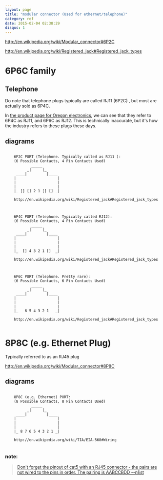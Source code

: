 ```yaml
---
layout: page
title: "modular connector (Used for ethernet/telephone)"
category: ref
date: 2015-02-04 02:38:29
disqus: 1
---
```


http://en.wikipedia.org/wiki/Modular_connector#6P2C

http://en.wikipedia.org/wiki/Registered_jack#Registered_jack_types


# 6P6C family

## Telephone

Do note that telephone plugs typically are called RJ11 (6P2C) , but most are actually sold as 6P4C.

In [the product page for Oregon electronics](http://www.oregon-electronics.com/x/home.php?cat=63), we can see that they refer to 6P4C as RJ11, and 6P6C as RJ12. This is technically inaccurate, but it's how the industry refers to these plugs these days.

## diagrams

```ascii-diagram

	6P2C PORT (Telephone. Typically called as RJ11 ):
	(6 Possible Contacts, 4 Pin Contacts Used)
	        _____
	      _|     |_
	 ____|         |____
	|                   |
	|                   |
	|                   |
	|_ [] [] 2 1 [] [] _|
	
	http://en.wikipedia.org/wiki/Registered_jack#Registered_jack_types
	
```

```ascii-diagram

	6P4C PORT (Telephone. Typically called RJ12):
	(6 Possible Contacts, 4 Pin Contacts Used)
	        _____
	      _|     |_
	 ____|         |____
	|                   |
	|                   |
	|                   |
	|_  [] 4 3 2 1 []  _|
		
	http://en.wikipedia.org/wiki/Registered_jack#Registered_jack_types
	
```

```ascii-diagram

	6P6C PORT (Telephone. Pretty rare):
	(6 Possible Contacts, 6 Pin Contacts Used)
	        _____
	      _|     |_
	 ____|         |____
	|                   |
	|                   |
	|                   |
	|_   6 5 4 3 2 1   _|
		
	http://en.wikipedia.org/wiki/Registered_jack#Registered_jack_types
	
```

# 8P8C (e.g. Ethernet Plug)

Typically referred to as an RJ45 plug

http://en.wikipedia.org/wiki/Modular_connector#8P8C

## diagrams

```ascii-diagram

	8P8C (e.g. Ethernet) PORT:
	(8 Possible Contacts, 8 Pin Contacts Used)
	        _____
	      _|     |_
	 ____|         |____
	|                   |
	|                   |
	|                   |
	|_ 8 7 6 5 4 3 2 1 _|
	
	http://en.wikipedia.org/wiki/TIA/EIA-568#Wiring
	
```

### note:

> [Don't forget the pinout of cat5 with an RJ45 connector - the pairs are not wired to the pins in order. The pairing is AABCCBDD --n1ist](http://www.avrfreaks.net/forum/general-ttl-and-power-over-cat5)

